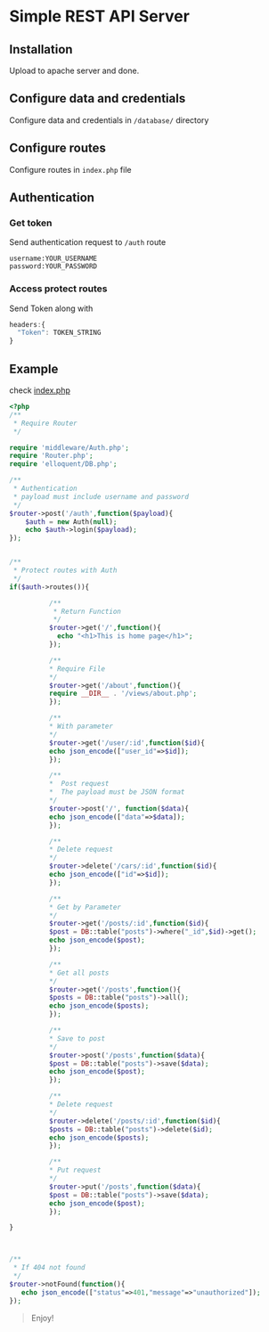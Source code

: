 # Simple REST API Server

## Installation
Upload to apache server and done.

## Configure data and credentials
Configure data and credentials in `/database/` directory

## Configure routes
Configure routes in `index.php` file

## Authentication
### Get token
Send authentication request to `/auth` route
```
username:YOUR_USERNAME
password:YOUR_PASSWORD
```

### Access protect routes
Send Token along with
```javascript
headers:{
  "Token": TOKEN_STRING
}
```

## Example

check [index.php](https://github.com/ronaldaug/router/blob/master/index.php)

```php
<?php
/**
 * Require Router
 */

require 'middleware/Auth.php';
require 'Router.php';
require 'elloquent/DB.php';

/**
 * Authentication 
 * payload must include username and password
 */
$router->post('/auth',function($payload){
    $auth = new Auth(null);
    echo $auth->login($payload);
});


/**
 * Protect routes with Auth
 */
if($auth->routes()){

          /**
           * Return Function
           */
          $router->get('/',function(){
            echo "<h1>This is home page</h1>";
          });

          /**
          * Require File
          */
          $router->get('/about',function(){
          require __DIR__ . '/views/about.php';
          });

          /**
          * With parameter
          */
          $router->get('/user/:id',function($id){
          echo json_encode(["user_id"=>$id]);
          });

          /**
          *  Post request 
          *  The payload must be JSON format
          */
          $router->post('/', function($data){
          echo json_encode(["data"=>$data]);
          });

          /**
          * Delete request
          */
          $router->delete('/cars/:id',function($id){
          echo json_encode(["id"=>$id]);
          });

          /**
          * Get by Parameter
          */
          $router->get('/posts/:id',function($id){
          $post = DB::table("posts")->where("_id",$id)->get();
          echo json_encode($post);
          });

          /**
          * Get all posts
          */
          $router->get('/posts',function(){
          $posts = DB::table("posts")->all();
          echo json_encode($posts);
          });

          /**
          * Save to post
          */
          $router->post('/posts',function($data){
          $post = DB::table("posts")->save($data);
          echo json_encode($post);
          });

          /**
          * Delete request
          */
          $router->delete('/posts/:id',function($id){
          $posts = DB::table("posts")->delete($id);
          echo json_encode($posts);
          });

          /**
          * Put request
          */
          $router->put('/posts',function($data){
          $post = DB::table("posts")->save($data);
          echo json_encode($post);
          });

}



/**
 * If 404 not found
 */
$router->notFound(function(){
   echo json_encode(["status"=>401,"message"=>"unauthorized"]);
});
```

> Enjoy!

